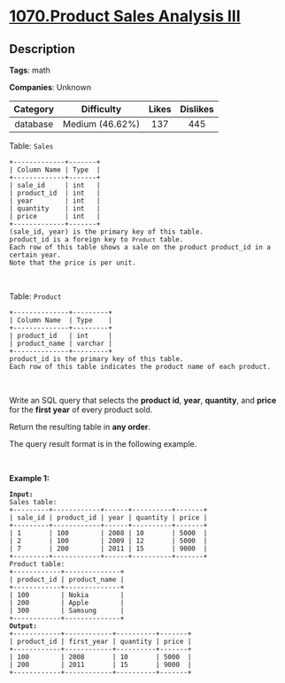 # [1070.Product Sales Analysis III](https://leetcode.com/problems/product-sales-analysis-iii/description/)

## Description

**Tags**: math

**Companies**: Unknown

| Category |   Difficulty    | Likes | Dislikes |
| :------: | :-------------: | :---: | :------: |
| database | Medium (46.62%) |  137  |   445    |

<p>Table: <code>Sales</code></p>
<pre><code>+-------------+-------+
| Column Name | Type  |
+-------------+-------+
| sale_id     | int   |
| product_id  | int   |
| year        | int   |
| quantity    | int   |
| price       | int   |
+-------------+-------+
(sale_id, year) is the primary key of this table.
product_id is a foreign key to <code>Product</code> table.
Each row of this table shows a sale on the product product_id in a certain year.
Note that the price is per unit.</code></pre>
<p>&nbsp;</p>
<p>Table: <code>Product</code></p>
<pre><code>+--------------+---------+
| Column Name  | Type    |
+--------------+---------+
| product_id   | int     |
| product_name | varchar |
+--------------+---------+
product_id is the primary key of this table.
Each row of this table indicates the product name of each product.</code></pre>
<p>&nbsp;</p>
<p>Write an SQL query that selects the <strong>product id</strong>, <strong>year</strong>, <strong>quantity</strong>, and <strong>price</strong> for the <strong>first year</strong> of every product sold.</p>
<p>Return the resulting table in <strong>any order</strong>.</p>
<p>The query result format is in the following example.</p>
<p>&nbsp;</p>
<p><strong class="example">Example 1:</strong></p>
<pre><code><strong>Input:</strong> 
Sales table:
+---------+------------+------+----------+-------+
| sale_id | product_id | year | quantity | price |
+---------+------------+------+----------+-------+ 
| 1       | 100        | 2008 | 10       | 5000  |
| 2       | 100        | 2009 | 12       | 5000  |
| 7       | 200        | 2011 | 15       | 9000  |
+---------+------------+------+----------+-------+
Product table:
+------------+--------------+
| product_id | product_name |
+------------+--------------+
| 100        | Nokia        |
| 200        | Apple        |
| 300        | Samsung      |
+------------+--------------+
<strong>Output:</strong> 
+------------+------------+----------+-------+
| product_id | first_year | quantity | price |
+------------+------------+----------+-------+ 
| 100        | 2008       | 10       | 5000  |
| 200        | 2011       | 15       | 9000  |
+------------+------------+----------+-------+</code></pre>
